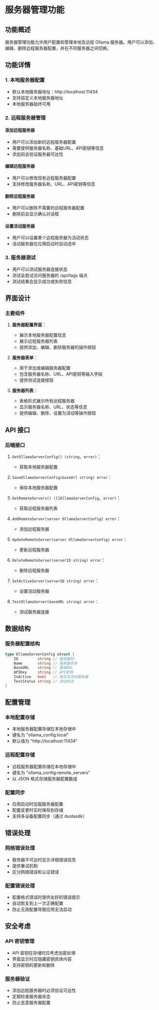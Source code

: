 # 服务器管理功能

## 功能概述

服务器管理功能允许用户配置和管理本地及远程 Ollama 服务器。用户可以添加、编辑、删除远程服务器配置，并在不同服务器之间切换。

## 功能详情

### 1. 本地服务器配置

- 默认本地服务器地址：http://localhost:11434
- 支持自定义本地服务器地址
- 本地服务器始终可用

### 2. 远程服务器管理

#### 添加远程服务器
- 用户可以添加新的远程服务器配置
- 需要提供服务器名称、基础URL、API密钥等信息
- 添加前会验证服务器可达性

#### 编辑远程服务器
- 用户可以修改现有远程服务器配置
- 支持修改服务器名称、URL、API密钥等信息

#### 删除远程服务器
- 用户可以删除不需要的远程服务器配置
- 删除前会显示确认对话框

#### 设置活动服务器
- 用户可以设置某个远程服务器为活动状态
- 活动服务器在应用启动时自动选中

### 3. 服务器测试

- 用户可以测试服务器连接状态
- 测试会尝试访问服务器的 /api/tags 端点
- 测试结果会显示成功或失败信息

## 界面设计

### 主要组件

1. **服务器配置界面**：
   - 展示本地服务器配置信息
   - 展示远程服务器列表
   - 提供添加、编辑、删除服务器的操作按钮

2. **服务器表单**：
   - 用于添加或编辑服务器配置
   - 包含服务器名称、URL、API密钥等输入字段
   - 提供测试连接按钮

3. **服务器列表**：
   - 表格形式展示所有远程服务器
   - 显示服务器名称、URL、状态等信息
   - 提供编辑、删除、设置为活动等操作按钮

## API 接口

### 后端接口

1. `GetOllamaServerConfig() (string, error)`：
   - 获取本地服务器配置

2. `SaveOllamaServerConfig(baseUrl string) error`：
   - 保存本地服务器配置

3. `GetRemoteServers() ([]OllamaServerConfig, error)`：
   - 获取远程服务器列表

4. `AddRemoteServer(server OllamaServerConfig) error`：
   - 添加远程服务器

5. `UpdateRemoteServer(server OllamaServerConfig) error`：
   - 更新远程服务器

6. `DeleteRemoteServer(serverID string) error`：
   - 删除远程服务器

7. `SetActiveServer(serverID string) error`：
   - 设置活动服务器

8. `TestOllamaServer(baseURL string) error`：
   - 测试服务器连接

## 数据结构

### 服务器配置结构

```go
type OllamaServerConfig struct {
    ID         string // 服务器ID
    Name       string // 服务器名称
    BaseURL    string // 基础URL
    APIKey     string // API密钥
    IsActive   bool   // 是否为活动服务器
    TestStatus string // 测试状态
}
```

## 配置管理

### 本地配置存储

- 本地服务器配置存储在本地存储中
- 键名为 "ollama_config:local"
- 默认值为 "http://localhost:11434"

### 远程配置存储

- 远程服务器配置存储在本地存储中
- 键名为 "ollama_config:remote_servers"
- 以 JSON 格式存储服务器配置数组

### 配置同步

- 应用启动时加载服务器配置
- 配置变更时实时保存到存储
- 支持多设备配置同步（通过 duolasdk）

## 错误处理

### 网络错误处理

- 服务器不可达时显示详细错误信息
- 提供重试机制
- 区分网络错误和认证错误

### 配置错误处理

- 配置格式错误时提供友好的错误提示
- 自动恢复到上一次正确配置
- 防止无效配置导致应用无法启动

## 安全考虑

### API 密钥管理

- API 密钥在存储时应考虑加密处理
- 界面显示时应隐藏密钥具体内容
- 支持密钥的更新和删除

### 服务器验证

- 添加远程服务器时必须验证可达性
- 定期检查服务器状态
- 防止恶意服务器配置